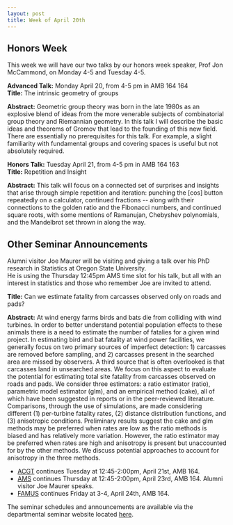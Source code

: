 ```yaml
---
layout: post
title: Week of April 20th
---
```


## Honors Week ##

This week we will have our two talks by our honors week speaker, Prof Jon McCammond, on Monday 4-5 and Tuesday 4-5.

**Advanced Talk:** Monday April 20, from 4-5 pm in AMB 164 164<br>
**Title:** The intrinsic geometry of groups

**Abstract:** Geometric group theory was born in the late 1980s as an explosive blend of ideas from the more venerable subjects of combinatorial group theory and Riemannian geometry.  In this talk I will describe the basic ideas and theorems of Gromov that lead to the founding of this new field.  There are essentially no prerequisites for this talk. For example, a slight familiarity with fundamental groups and covering spaces is useful but not absolutely required.
</p>

**Honors Talk:** Tuesday April 21, from 4-5 pm in AMB 164 163<br>
**Title:** Repetition and Insight

**Abstract:** This talk will focus on a connected set of surprises and insights that arise through simple repetition and iteration: punching the [cos] button repeatedly on a calculator, continued fractions -- along with their connections to the golden ratio and the Fibonacci numbers, and continued square roots, with some mentions of Ramanujan, Chebyshev polynomials, and the Mandelbrot set thrown in along the way.

## Other Seminar Announcements ##

Alumni visitor  Joe Maurer will be visiting and giving a talk over his PhD research in Statistics at Oregon State University.  
He is using the Thursday 12:45pm AMS time slot for his talk, but all with an interest in statistics and those who remember Joe are invited to attend.

**Title:**  Can we estimate fatality from carcasses observed only on roads and pads?

**Abstract:** At wind energy farms birds and bats die from colliding with wind turbines. In order to better understand potential population effects to these animals there is a need to estimate the number of fatalies for a given wind project. In estimating bird and bat fatality at wind power facilities, we generally focus on two primary sources of imperfect detection: 1) carcasses are removed before sampling, and 2) carcasses present in the searched area are missed by observers. A third source that is often overlooked is that carcasses land in unsearched areas. We focus on this aspect to evaluate the potential for estimating total site fatality from carcasses observed on roads and pads. We consider three estimators: a ratio estimator (ratio), parametric model estimator (glm), and an empirical method (cake), all of which have been suggested in reports or in the peer-reviewed literature. Comparisons, through the use of simulations, are made considering different (1) per-turbine fatality rates, (2) distance distribution functions, and (3) anisotropic conditions. Preliminary results suggest the cake and glm methods may be preferred when rates are low as the ratio methods is biased and has relatively more variation. However, the ratio estimator may be preferred when rates are high and anisotropy is present but unaccounted for by the other methods.  We discuss potential approaches to account for anisotropy in the three methods.

- [ACGT](acgtSpring2015) continues Tuesday at 12:45-2:00pm, April 21st, AMB 164.  
- [AMS](amsSpring2015) continues Thursday at 12:45-2:00pm, April 23rd, AMB 164.  Alumni visitor Joe Maurer speaks.
- [FAMUS](famusSpring2015) continues Friday at 3-4, April 24th, AMB 164.

The seminar schedules and announcements are available via the departmental seminar website located [here](http://naumathstat.github.io/seminars).
